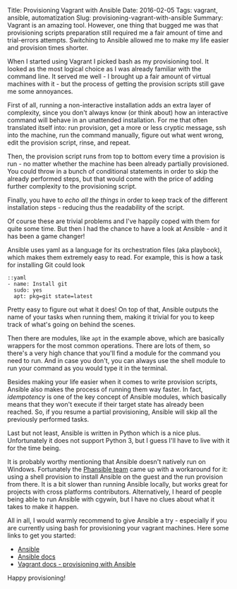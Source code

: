Title: Provisioning Vagrant with Ansible
Date: 2016-02-05
Tags: vagrant, ansible, automatization
Slug: provisioning-vagrant-with-ansible
Summary: Vagrant is an amazing tool. However, one thing that bugged me was that provisioning scripts preparation still required me a fair amount of time and trial-errors attempts. Switching to Ansible allowed me to make my life easier and provision times shorter.


When I started using Vagrant I picked bash as my provisioning tool. It looked as the most logical choice as I was already familiar with the command line. It served me well - I brought up a fair amount of virtual machines with it - but the process of getting the provision scripts still gave me some annoyances.

First of all, running a non-interactive installation adds an extra layer of complexity, since you don't always know (or think about) how an interactive command will behave in an unattended installation. For me that often translated itself into: run provision, get a more or less cryptic message, ssh into the machine, run the command manually, figure out what went wrong, edit the provision script, rinse, and repeat.

Then, the provision script runs from top to bottom every time a provision is run - no matter whether the machine has been already partially provisioned. You could throw in a bunch of conditional statements in order to skip the already performed steps, but that would come with the price of adding further complexity to the provisioning script.

Finally, you have to _echo all the things_ in order to keep track of the different installation steps - reducing thus the readability of the script.

Of course these are trivial problems and I've happily coped with them for quite some time. But then I had the chance to have a look at Ansible - and it has been a game changer!

Ansible uses yaml as a language for its orchestration files (aka playbook), which makes them extremely easy to read. For example, this is how a task for installing Git could look

    ::yaml
    - name: Install git
      sudo: yes
      apt: pkg=git state=latest

Pretty easy to figure out what it does! On top of that, Ansible outputs the name of your tasks when running them, making it trivial for you to keep track of what's going on behind the scenes.

Then there are modules, like `apt` in the example above, which are basically wrappers for the most common operations. There are lots of them, so there's a very high chance that you'll find a module for the command you need to run. And in case you don't, you can always use the shell module to run your command as you would type it in the terminal.

Besides making your life easier when it comes to write provision scripts, Ansible also makes the process of running them way faster. In fact, _idempotency_ is one of the key concept of Ansible modules, which basically means that they won't execute if their target state has already been reached. So, if you resume a partial provisioning, Ansible will skip all the previously performed tasks.

Last but not least, Ansible is written in Python which is a nice plus. Unfortunately it does not support Python 3, but I guess I'll have to live with it for the time being.

It is probably worthy mentioning that Ansible doesn't natively run on Windows. Fortunately the [Phansible team](http://phansible.com) came up with a workaround for it: using a shell provision to install Ansible on the guest and the run provision from there. It is a bit slower than running Ansible locally, but works great for projects with cross platforms contributors. Alternatively, I heard of people being able to run Ansible with cgywin, but I have no clues about what it takes to make it happen.

All in all, I would warmly recommend to give Ansible a try - especially if you are currently using bash for provisioning your vagrant machines. Here some links to get you started:

* [Ansible](https://www.ansible.com/)
* [Ansible docs](https://docs.ansible.com)
* [Vagrant docs - provisioning with Ansible](https://docs.vagrantup.com/v2/provisioning/ansible.html)

Happy provisioning!
